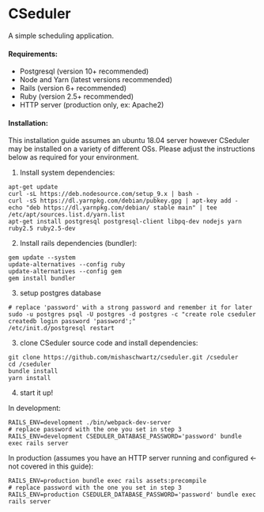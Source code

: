 # CSeduler

A simple scheduling application.

#### Requirements:

- Postgresql (version 10+ recommended)
- Node and Yarn (latest versions recommended)
- Rails (version 6+ recommended)
- Ruby (version 2.5+ recommended)
- HTTP server (production only, ex: Apache2)

#### Installation:

This installation guide assumes an ubuntu 18.04 server however CSeduler may be installed on a variety of different OSs.
Please adjust the instructions below as required for your environment.

1. Install system dependencies:

```shell script
apt-get update
curl -sL https://deb.nodesource.com/setup_9.x | bash -
curl -sS https://dl.yarnpkg.com/debian/pubkey.gpg | apt-key add -
echo "deb https://dl.yarnpkg.com/debian/ stable main" | tee /etc/apt/sources.list.d/yarn.list
apt-get install postgresql postgresql-client libpq-dev nodejs yarn ruby2.5 ruby2.5-dev
```

2. Install rails dependencies (bundler):

```shell script
gem update --system
update-alternatives --config ruby
update-alternatives --config gem
gem install bundler
```

3. setup postgres database

```shell script
# replace 'password' with a strong password and remember it for later
sudo -u postgres psql -U postgres -d postgres -c "create role cseduler createdb login password 'password';"
/etc/init.d/postgresql restart
```

3. clone CSeduler source code and install dependencies: 

```shell script
git clone https://github.com/mishaschwartz/cseduler.git /cseduler
cd /cseduler
bundle install
yarn install
```

4. start it up!

In development:
```shell script
RAILS_ENV=development ./bin/webpack-dev-server
# replace password with the one you set in step 3
RAILS_ENV=development CSEDULER_DATABASE_PASSWORD='password' bundle exec rails server
```

In production (assumes you have an HTTP server running and configured <- not covered in this guide):
```shell script
RAILS_ENV=production bundle exec rails assets:precompile
# replace password with the one you set in step 3
RAILS_ENV=production CSEDULER_DATABASE_PASSWORD='password' bundle exec rails server
```
